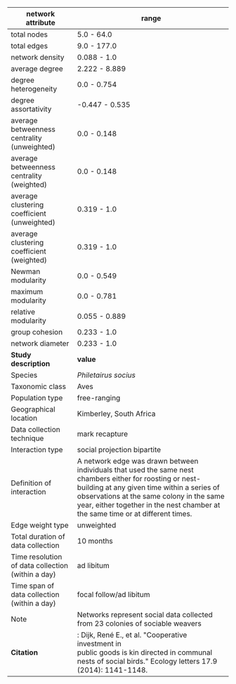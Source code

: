 network attribute|range
---|---
total nodes|5.0 - 64.0
total edges|9.0 - 177.0
network density|0.088 - 1.0
average degree|2.222 - 8.889
degree heterogeneity|0.0 - 0.754
degree assortativity|-0.447 - 0.535
average betweenness centrality (unweighted)|0.0 - 0.148
average betweenness centrality (weighted)|0.0 - 0.148
average clustering coefficient (unweighted)|0.319 - 1.0
average clustering coefficient (weighted)|0.319 - 1.0
Newman modularity|0.0 - 0.549
maximum modularity|0.0 - 0.781
relative modularity|0.055 - 0.889
group cohesion|0.233 - 1.0
network diameter|0.233 - 1.0
**Study description**|**value**
Species|*Philetairus socius*
Taxonomic class|Aves
Population type|free-ranging
Geographical location|Kimberley, South Africa
Data collection technique|mark recapture
Interaction type|social projection bipartite
Definition of interaction|A network edge was drawn between individuals that used the same nest chambers either for roosting or nest-building at any given time within a series of observations at the same colony in the same year, either together in the nest chamber at the same time or at different times.
Edge weight type|unweighted
Total duration of data collection|10 months
Time resolution of data collection (within a day)|ad libitum
Time span of data collection (within a day)|focal follow/ad libitum
Note|Networks represent social data collected from 23 colonies of sociable weavers
**Citation** |: Dijk, René E., et al. "Cooperative investment in <br> public goods is kin directed in communal <br> nests of social birds." Ecology letters 17.9 <br> (2014): 1141-1148.